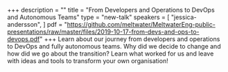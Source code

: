 +++
description = ""
title = "From Developers and Operations to DevOps and Autonomous Teams"
type = "new-talk"
speakers = [
        "jessica-andersson",
]
pdf = "https://github.com/meltwater/MeltwaterEng-public-presentations/raw/master/files/2019-10-17-from-devs-and-ops-to-devops.pdf"
+++
Learn about our journey from developers and operations to DevOps and fully autonomous teams. Why did we decide to change and how did we go about the transition? Learn what worked for us and leave with ideas and tools to transform your own organisation!